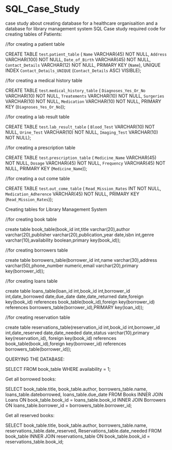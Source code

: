 # SQL_Case_Study
case study about creating database for a healthcare organisaition and a database for library management system
SQL Case study required code for creating tables of Patients:

//for creating a patient table

CREATE TABLE `test`.`patient_table` (
 `Name` VARCHAR(45) NOT NULL,
 `Address` VARCHAR(100) NOT NULL,
 `Date_of_Birth` VARCHAR(45) NOT NULL,
 `Contact_Details` VARCHAR(12) NOT NULL,
 PRIMARY KEY (`Name`),
 UNIQUE INDEX `Contact_Details_UNIQUE` (`Contact_Details` ASC) VISIBLE);

//for creating a medical history table

CREATE TABLE `test`.`medical_history_table` (
 `Diagnoses_Yes_Or_No` VARCHAR(10) NOT NULL,
 `Treatements` VARCHAR(10) NOT NULL,
 `Surgeries` VARCHAR(10) NOT NULL,
 `Medication` VARCHAR(10) NOT NULL,
 PRIMARY KEY (`Diagnoses_Yes_Or_No`));

//for creating a lab result table

CREATE TABLE `test`.`lab_result_table` (
 `Blood_Test` VARCHAR(10) NOT NULL,
 `Urine_Test` VARCHAR(10) NOT NULL,
 `Imaging_Test` VARCHAR(10) NOT NULL);

//for creating a prescription table

CREATE TABLE `test`.`prescription_table` (
 `Medicine_Name` VARCHAR(45) NOT NULL,
 `Dosage` VARCHAR(45) NOT NULL,
 `Frequency` VARCHAR(45) NOT NULL,
 PRIMARY KEY (`Medicine_Name`));

//for creating a out come table

CREATE TABLE `test`.`out_come_table` (
 `Read_Mission_Rates` INT NOT NULL,
 `Medication_Adherence` VARCHAR(45) NOT NULL,
 PRIMARY KEY (`Read_Mission_Rates`));


Creating tables for Library Management System

//for creating book table

create table book_table(book_id int,title varchar(20),author varchar(20),publisher varchar(20),publication_year date,isbn int,genre varchar(10),availability boolean,primary key(book_id));

//for creating borrowers table

create table borrowers_table(borrower_id int,name varchar(30),address varchar(50),phone_number numeric,email varchar(20),primary key(borrower_id));

//for creating loans table

create table loans_table(loan_id int,book_id int,borrower_id int,date_borrowed date,due_date date,date_returned date,foreign key(book_id) references book_table(book_id),foreign key(borrower_id) references borrowers_table(borrower_id),PRIMARY key(loan_id));

//for creating reservation table

create table reservations_table(reservation_id int,book_id int,borrower_id int,date_reserved date,date_needed date,status varchar(10),primary key(reservation_id), foreign key(book_id) references book_table(book_id),foreign key(borrower_id) references borrowers_table(borrower_id));

QUERYING THE DATABASE:

SELECT FROM book_table WHERE availability = 1;

Get all borrowed books:

SELECT book_table.title, book_table.author, borrowers_table.name, loans_table.dateborrowed, loans_table.due_date
FROM Books
INNER JOIN Loans ON book_table.book_id = loans_table.book_id
INNER JOIN Borrowers ON loans_table.borrower_id = borrowers_table.borrower_id;

Get all reserved books:

SELECT book_table.title, book_table.author, borrowers_table.name, reservations_table.date_reserved,
Reservations_table.date_needed
FROM book_table
INNER JOIN reservations_table ON book_table.book_id = reservations_table.book_id;

